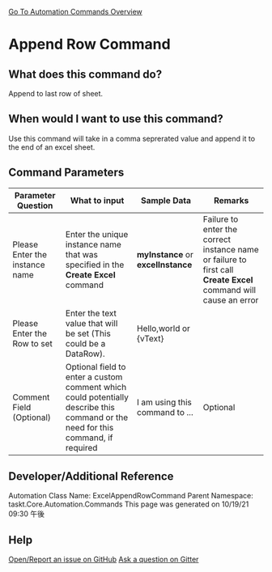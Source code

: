 <!--TITLE: Append Row Command -->
<!-- SUBTITLE: a command in the Excel Commands group. -->
[Go To Automation Commands Overview](/automation-commands.md)


# Append Row Command


## What does this command do?
Append to last row of sheet.


## When would I want to use this command?
Use this command will take in a comma seprerated value and append it to the end of an excel sheet.


## Command Parameters
| Parameter Question   	| What to input  	|  Sample Data 	| Remarks  	|
| ---                    | ---               | ---           | ---       |
|Please Enter the instance name|Enter the unique instance name that was specified in the **Create Excel** command|**myInstance** or **excelInstance**|Failure to enter the correct instance name or failure to first call **Create Excel** command will cause an error|
|Please Enter the Row to set|Enter the text value that will be set (This could be a DataRow).|Hello,world or {vText}||
|Comment Field (Optional)|Optional field to enter a custom comment which could potentially describe this command or the need for this command, if required|I am using this command to ...|Optional|








## Developer/Additional Reference
Automation Class Name: ExcelAppendRowCommand
Parent Namespace: taskt.Core.Automation.Commands
This page was generated on 10/19/21 09:30 午後


## Help
[Open/Report an issue on GitHub](https://github.com/saucepleez/taskt/issues/new)
[Ask a question on Gitter](https://gitter.im/taskt-rpa/Lobby)
